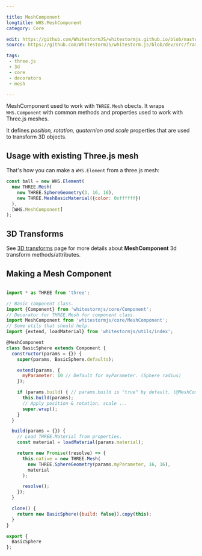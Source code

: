 ```yaml
---

title: MeshComponent
longtitle: WHS.MeshComponent
category: Core

edit: https://github.com/WhitestormJS/whitestormjs.github.io/blob/master/src/pages/docs/core/mehscomponent.md
source: https://github.com/WhitestormJS/whitestorm.js/blob/dev/src/framework/core/MeshComponent.js

tags:
 - three.js
 - 3d
 - core
 - decorators
 - mesh

---
```


MeshComponent used to work with `THREE.Mesh` obects. It wraps `WHS.Component` with common methods and properties used to work with Three.js meshes. 

It defines _position, rotation, quaternion and scale_ properties that are used to transform 3D objects.

## Usage with existing Three.js mesh

That's how you can make a `WHS.Element` from a three.js mesh:

```javascript
const ball = new WHS.Element(
  new THREE.Mesh(
    new THREE.SphereGeometry(3, 16, 16),
    new THREE.MeshBasicMaterial({color: 0xffffff})
  ),
  [WHS.MeshComponent]
);
```

## 3D Transforms

See [3D transforms](/api/3d-transforms) page for more details about **MeshComponent** 3d transform methods/attributes.

## Making a Mesh Component

```javascript

import * as THREE from 'three';

// Basic component class.
import {Component} from 'whitestormjs/core/Component';
// Decorator for THREE.Mesh for component class.
import MeshComponent from 'whitestormjs/core/MeshComponent';
// Some utils that should help.
import {extend, loadMaterial} from 'whitestormjs/utils/index';

@MeshComponent
class BasicSphere extends Component {
  constructor(params = {}) {
    super(params, BasicSphere.defaults);

    extend(params, {
      myParameter: 10 // Default for myParameter. (Sphere radius)
    });

    if (params.build) { // params.build is "true" by default. (@MeshComponent)
      this.build(params);
      // Apply position & rotation, scale ...
      super.wrap();
    }
  }

  build(params = {}) {
    // Load THREE.Material from properties.
    const material = loadMaterial(params.material);

    return new Promise((resolve) => {
      this.native = new THREE.Mesh(
        new THREE.SphereGeometry(params.myParameter, 16, 16),
        material
      );

      resolve();
    });
  }

  clone() {
    return new BasicSphere({build: false}).copy(this);
  }
}

export {
  BasicSphere
};

```
